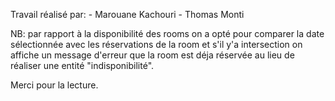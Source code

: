 Travail réalisé par:  - Marouane Kachouri
	                  - Thomas Monti


NB: par rapport à la disponibilité des rooms on a opté pour comparer la date sélectionnée avec les réservations de la room et s'il y'a
intersection on affiche un message d'erreur que la room est déja réservée au lieu de réaliser une entité "indisponibilité".

Merci pour la lecture.	